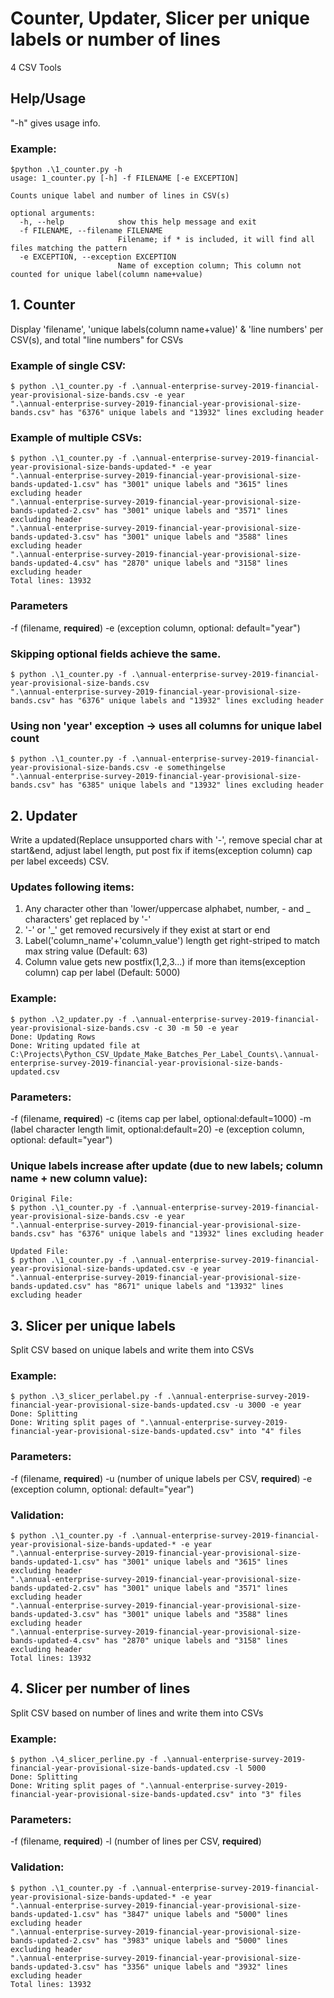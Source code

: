 # Counter, Updater, Slicer per unique labels or number of lines 
4 CSV Tools

## Help/Usage
"-h" gives usage info. 

### Example:
```
$python .\1_counter.py -h
usage: 1_counter.py [-h] -f FILENAME [-e EXCEPTION]

Counts unique label and number of lines in CSV(s)

optional arguments:
  -h, --help            show this help message and exit
  -f FILENAME, --filename FILENAME
                        Filename; if * is included, it will find all files matching the pattern
  -e EXCEPTION, --exception EXCEPTION
                        Name of exception column; This column not counted for unique label(column name+value)
```

## 1. Counter
Display 'filename', 'unique labels(column name+value)' & 'line numbers' per CSV(s), and total "line numbers" for CSVs

### Example of single CSV:
```
$ python .\1_counter.py -f .\annual-enterprise-survey-2019-financial-year-provisional-size-bands.csv -e year
".\annual-enterprise-survey-2019-financial-year-provisional-size-bands.csv" has "6376" unique labels and "13932" lines excluding header
```

### Example of multiple CSVs:
```
$ python .\1_counter.py -f .\annual-enterprise-survey-2019-financial-year-provisional-size-bands-updated-* -e year
".\annual-enterprise-survey-2019-financial-year-provisional-size-bands-updated-1.csv" has "3001" unique labels and "3615" lines excluding header
".\annual-enterprise-survey-2019-financial-year-provisional-size-bands-updated-2.csv" has "3001" unique labels and "3571" lines excluding header
".\annual-enterprise-survey-2019-financial-year-provisional-size-bands-updated-3.csv" has "3001" unique labels and "3588" lines excluding header
".\annual-enterprise-survey-2019-financial-year-provisional-size-bands-updated-4.csv" has "2870" unique labels and "3158" lines excluding header
Total lines: 13932
```

### Parameters
-f (filename, **required**)
-e (exception column, optional: default="year")

### Skipping optional fields achieve the same. 
```
$ python .\1_counter.py -f .\annual-enterprise-survey-2019-financial-year-provisional-size-bands.csv
".\annual-enterprise-survey-2019-financial-year-provisional-size-bands.csv" has "6376" unique labels and "13932" lines excluding header
```

### Using non 'year' exception -> uses all columns for unique label count
```
$ python .\1_counter.py -f .\annual-enterprise-survey-2019-financial-year-provisional-size-bands.csv -e somethingelse
".\annual-enterprise-survey-2019-financial-year-provisional-size-bands.csv" has "6385" unique labels and "13932" lines excluding header
```

## 2. Updater
Write a updated(Replace unsupported chars with '-', remove special char at start&end, adjust label length, put post fix if items(exception column) cap per label exceeds) CSV.

### Updates following items:
1. Any character other than 'lower/uppercase alphabet, number, - and _ characters' get replaced by '-'
2. '-' or '_' get removed recursively if they exist at start or end
3. Label('column_name'+'column_value') length get right-striped to match max string value (Default: 63)
4. Column value gets new postfix(1,2,3...) if more than items(exception column) cap per label (Default: 5000)

### Example:
```
$ python .\2_updater.py -f .\annual-enterprise-survey-2019-financial-year-provisional-size-bands.csv -c 30 -m 50 -e year
Done: Updating Rows
Done: Writing updated file at C:\Projects\Python_CSV_Update_Make_Batches_Per_Label_Counts\.\annual-enterprise-survey-2019-financial-year-provisional-size-bands-updated.csv
```

### Parameters:
-f (filename, **required**)
-c (items cap per label, optional:default=1000)
-m (label character length limit, optional:default=20)
-e (exception column, optional: default="year")

### Unique labels increase after update (due to new labels; column name + new column value):
```
Original File:
$ python .\1_counter.py -f .\annual-enterprise-survey-2019-financial-year-provisional-size-bands.csv -e year
".\annual-enterprise-survey-2019-financial-year-provisional-size-bands.csv" has "6376" unique labels and "13932" lines excluding header

Updated File:
$ python .\1_counter.py -f .\annual-enterprise-survey-2019-financial-year-provisional-size-bands-updated.csv -e year
".\annual-enterprise-survey-2019-financial-year-provisional-size-bands-updated.csv" has "8671" unique labels and "13932" lines excluding header
```

## 3. Slicer per unique labels
Split CSV based on unique labels and write them into CSVs

### Example:
```
$ python .\3_slicer_perlabel.py -f .\annual-enterprise-survey-2019-financial-year-provisional-size-bands-updated.csv -u 3000 -e year
Done: Splitting
Done: Writing split pages of ".\annual-enterprise-survey-2019-financial-year-provisional-size-bands-updated.csv" into "4" files
```

### Parameters:
-f (filename, **required**)
-u (number of unique labels per CSV, **required**)
-e (exception column, optional: default="year")

### Validation:
```
$ python .\1_counter.py -f .\annual-enterprise-survey-2019-financial-year-provisional-size-bands-updated-* -e year
".\annual-enterprise-survey-2019-financial-year-provisional-size-bands-updated-1.csv" has "3001" unique labels and "3615" lines excluding header
".\annual-enterprise-survey-2019-financial-year-provisional-size-bands-updated-2.csv" has "3001" unique labels and "3571" lines excluding header
".\annual-enterprise-survey-2019-financial-year-provisional-size-bands-updated-3.csv" has "3001" unique labels and "3588" lines excluding header
".\annual-enterprise-survey-2019-financial-year-provisional-size-bands-updated-4.csv" has "2870" unique labels and "3158" lines excluding header
Total lines: 13932
```

## 4. Slicer per number of lines
Split CSV based on number of lines and write them into CSVs

### Example:
```
$ python .\4_slicer_perline.py -f .\annual-enterprise-survey-2019-financial-year-provisional-size-bands-updated.csv -l 5000
Done: Splitting
Done: Writing split pages of ".\annual-enterprise-survey-2019-financial-year-provisional-size-bands-updated.csv" into "3" files
```

### Parameters:
-f (filename, **required**)
-l (number of lines per CSV, **required**)

### Validation:
```
$ python .\1_counter.py -f .\annual-enterprise-survey-2019-financial-year-provisional-size-bands-updated-* -e year
".\annual-enterprise-survey-2019-financial-year-provisional-size-bands-updated-1.csv" has "3847" unique labels and "5000" lines excluding header
".\annual-enterprise-survey-2019-financial-year-provisional-size-bands-updated-2.csv" has "3983" unique labels and "5000" lines excluding header
".\annual-enterprise-survey-2019-financial-year-provisional-size-bands-updated-3.csv" has "3356" unique labels and "3932" lines excluding header
Total lines: 13932
```
